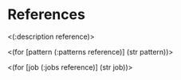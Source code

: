 # References

<(:description reference)>

<(for [pattern (:patterns reference)]
  (str pattern))>

<(for [job (:jobs reference)]
  (str job))>
